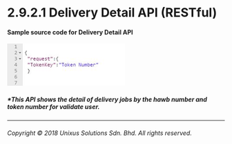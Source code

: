 # 2.9.2.1 Delivery Detail API \(RESTful\)

#### Sample source code for Delivery Detail API

![](/assets/deldetjson.JPG)

##### \*This API shows the detail of delivery jobs by the hawb number and token number for validate user.

---

###### Copyright © 2018 Unixus Solutions Sdn. Bhd. All rights reserved.



